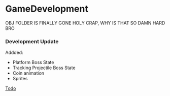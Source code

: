 # GameDevelopment

OBJ FOLDER IS FINALLY GONE HOLY CRAP, WHY IS THAT SO DAMN HARD BRO

### Development Update

Addded:
   - Platform Boss State<br />
   - Tracking Projectile Boss State<br />
   - Coin animation<br />
   - Sprites<br />

[Todo](TODO.md)

